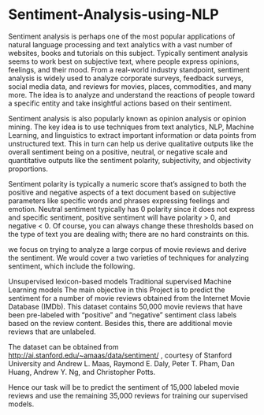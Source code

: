 # Sentiment-Analysis-using-NLP
Sentiment analysis is perhaps one of the most popular applications of natural language processing and text analytics with a vast number of websites, books and tutorials on this subject. Typically sentiment analysis seems to work best on subjective text, where people express opinions, feelings, and their mood. From a real-world industry standpoint, sentiment analysis is widely used to analyze corporate surveys, feedback surveys, social media data, and reviews for movies, places, commodities, and many more. The idea is to analyze and understand the reactions of people toward a specific entity and take insightful actions based on their sentiment.

Sentiment analysis is also popularly known as opinion analysis or opinion mining. The key idea is to use techniques from text analytics, NLP, Machine Learning, and linguistics to extract important information or data points from unstructured text. This in turn can help us derive qualitative outputs like the overall sentiment being on a positive, neutral, or negative scale and quantitative outputs like the sentiment polarity, subjectivity, and objectivity proportions.

Sentiment polarity is typically a numeric score that’s assigned to both the positive and negative aspects of a text document based on subjective parameters like specific words and phrases expressing feelings and emotion. Neutral sentiment typically has 0 polarity since it does not express and specific sentiment, positive sentiment will have polarity > 0, and negative < 0. Of course, you can always change these thresholds based on the type of text you are dealing with; there are no hard constraints on this.

we focus on trying to analyze a large corpus of movie reviews and derive the sentiment. We would cover a two varieties of techniques for analyzing sentiment, which include the following.

Unsupervised lexicon-based models
Traditional supervised Machine Learning models
The main objective in this Project is to predict the sentiment for a number of movie reviews obtained from the Internet Movie Database (IMDb). This dataset contains 50,000 movie reviews that have been pre-labeled with “positive” and “negative” sentiment class labels based on the review content. Besides this, there are additional movie reviews that are unlabeled.

The dataset can be obtained from http://ai.stanford.edu/~amaas/data/sentiment/ , courtesy of Stanford University and Andrew L. Maas, Raymond E. Daly, Peter T. Pham, Dan Huang, Andrew Y. Ng, and Christopher Potts.

Hence our task will be to predict the sentiment of 15,000 labeled movie reviews and use the remaining 35,000 reviews for training our supervised models.
